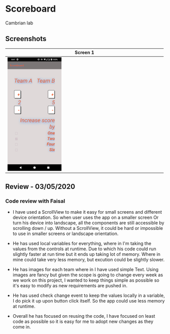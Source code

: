 # Scoreboard

Cambrian lab

## Screenshots

| Screen 1                           |
| ---------------------------------- |
| <img src="./images/screen_1.png" width="35%"> |

## Review - 03/05/2020

### Code review with Faisal

- I have used a ScrollView to make it easy for small screens and different device orientation. So when user uses the app on a smaller screen Or turn his device into landscape, all the components are still accessible by scrolling down / up. Without a ScrollView, it could be hard or impossible to use in smaller screens or landscape orientation.

- He has used local variables for everything, where in I'm taking the values from the controls at runtime. Due to which his code could run slightly faster at run time but it ends up taking lot of memory. Where in mine could take very less memory, but excution could be slightly slower.

- He has images for each team where in I have used simple Text. Using images are fancy but given the scope is going to change every week as we work on this project, I wanted to keep things simple as possible so it's easy to modify as new requirements are pushed in.

- He has used check change event to keep the values locally in a variable, I do pick it up upon button click itself. So the app could use less memory at runtime.

- Overall he has focused on reusing the code, I have focused on least code as possible so it is easy for me to adopt new changes as they come in.
